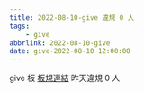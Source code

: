 ```yaml
---
title: 2022-08-10-give 違規 0 人
tags:
    - give
abbrlink: 2022-08-10-give
date: give-2022-08-10 12:00:00
---
```

give 板 [板規連結](https://www.ptt.cc/bbs/give/M.1612495900.A.C32.html)
昨天違規 0 人
